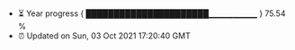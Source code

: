 - ⏳ Year progress { ██████████████████████▁▁▁▁▁▁▁▁ } 75.54 %
- ⏰ Updated on Sun, 03 Oct 2021 17:20:40 GMT

